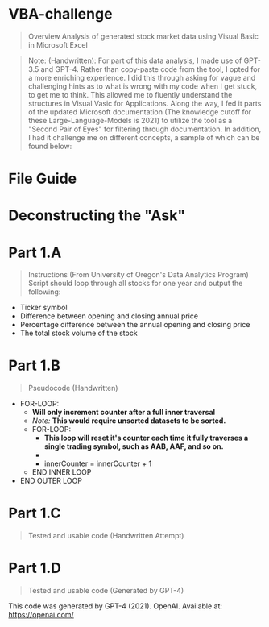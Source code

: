 # VBA-challenge
> Overview
Analysis of generated stock market data using Visual Basic in Microsoft Excel

> Note: (Handwritten): For part of this data analysis, I made use of GPT-3.5 and GPT-4. Rather than copy-paste code from the tool, I opted for a more enriching experience. I did this through asking for vague and challenging hints as to what is wrong with my code when I get stuck, to get me to think. This allowed me to fluently understand the structures in Visual Vasic for Applications. Along the way, I fed it parts of the updated Microsoft documentation (The knowledge cutoff for these Large-Language-Models is 2021) to utilize the tool as a "Second Pair of Eyes" for filtering through documentation. In addition, I had it challenge me on different concepts, a sample of which can be found below:



# File Guide

# Deconstructing the "Ask"

# Part 1.A
> Instructions (From University of Oregon's Data Analytics Program)
Script should loop through all stocks for one year and output the following:

- Ticker symbol
- Difference between opening and closing annual price
- Percentage difference between the annual opening and closing price
- The total stock volume of the stock

# Part 1.B
> Pseudocode (Handwritten)

- FOR-LOOP: 
    - **Will only increment counter after a full inner traversal**
    - *Note:* **This would require unsorted datasets to be sorted.**
    - FOR-LOOP: 
        - **This loop will reset it's counter each time it fully    traverses a single trading symbol, such as AAB, AAF, and so on.**
        - 
        - innerCounter = innerCounter + 1
    - END INNER LOOP
- END OUTER LOOP

# Part 1.C
> Tested and usable code (Handwritten Attempt)

# Part 1.D
> Tested and usable code (Generated by GPT-4)

<!-- Citation for GPT-4 generated code -->
This code was generated by GPT-4 (2021). OpenAI. Available at: https://openai.com/
